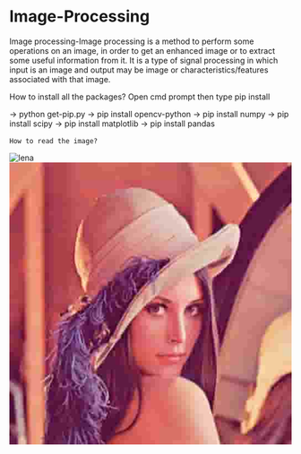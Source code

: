 # Image-Processing
 Image processing-Image processing is a method to perform some operations on an image, in order to get an enhanced image or to extract some useful information from it. 
 It is a type of signal processing in which input is an image and output may be image or 
 characteristics/features associated with that image.
 
 How to install all the packages?
 Open cmd prompt then type pip install
 
  -> python get-pip.py
  -> pip install opencv-python
  -> pip install numpy
  -> pip install scipy
  -> pip install matplotlib
  -> pip install pandas
  
    How to read the image?
    
   ![lena](https://user-images.githubusercontent.com/44410930/93210084-a71e2f00-f77c-11ea-972b-f54e134e5eaf.png)
   ![lena](images/lena2.jpg)

    
